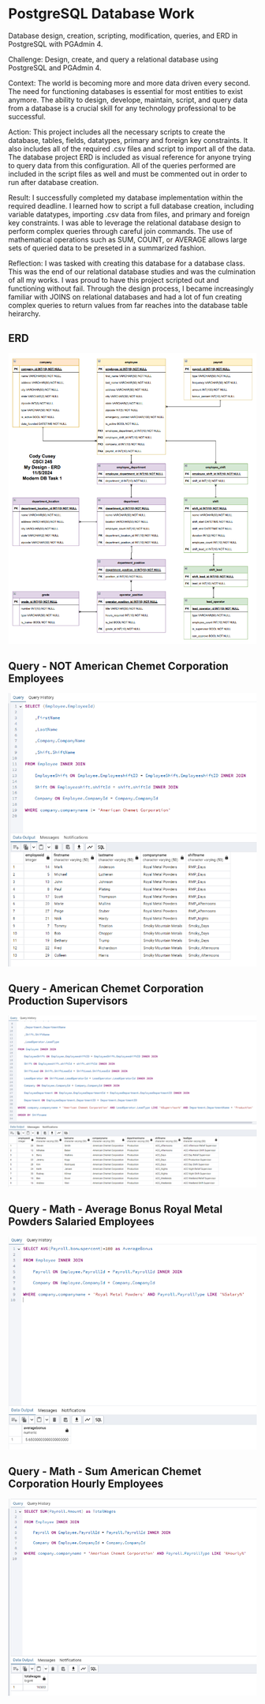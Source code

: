 # PostgreSQL Database Work

Database design, creation, scripting, modification, queries, and ERD in PostgreSQL with PGAdmin 4.

Challenge: Design, create, and query a relational database using PostgreSQL and PGAdmin 4.

Context: The world is becoming more and more data driven every second. The need for functioning databases is essential for most entities to exist anymore. The ability to design, develope, maintain, script, and query data from a database is a crucial skill for any technology professional to be successful. 

Action: This project includes all the necessary scripts to create the database, tables, fields, datatypes, primary and foreign key constraints. It also includes all of the required .csv files and script to import all of the data. The database project ERD is included as visual reference for anyone trying to query data from this configuration. All of the queries performed are included in the script files as well and must be commented out in order to run after database creation.

Result: I successfully completed my database implementation within the required deadline. I learned how to script a full database creation, including variable datatypes, importing .csv data from files, and primary and foreign key constraints. I was able to leverage the relational database design to perform complex queries through careful join commands. The use of mathematical operations such as SUM, COUNT, or AVERAGE allows large sets of queried data to be preseted in a summarized fashion.

Reflection: I was tasked with creating this database for a database class. This was the end of our relational database studies and was the culmination of all my works. I was proud to have this project scripted out and functioning without fail. Through the design process, I became increasingly familiar with JOINS on relational databases and had a lot of fun creating complex queries to return values from far reaches into the database table heirarchy.

## ERD

![image](https://github.com/CodyCusey/codycusey.github.io/blob/bd91dfcb3ca43beceecd924c33de8b0eb9edcd4c/Projects/DatabasePostgreSQL/assets/Screenshot%202025-04-26%20090224.png)

## Query - NOT American Chemet Corporation Employees

![image](https://github.com/CodyCusey/codycusey.github.io/blob/bd91dfcb3ca43beceecd924c33de8b0eb9edcd4c/Projects/DatabasePostgreSQL/assets/Screenshot%202025-04-26%20085745.png)

## Query - American Chemet Corporation Production Supervisors

![image](https://github.com/CodyCusey/codycusey.github.io/blob/bd91dfcb3ca43beceecd924c33de8b0eb9edcd4c/Projects/DatabasePostgreSQL/assets/Screenshot%202025-04-26%20085823.png)

## Query - Math - Average Bonus Royal Metal Powders Salaried Employees

![image](https://github.com/CodyCusey/codycusey.github.io/blob/bd91dfcb3ca43beceecd924c33de8b0eb9edcd4c/Projects/DatabasePostgreSQL/assets/Screenshot%202025-04-26%20085846.png)

## Query - Math - Sum American Chemet Corporation Hourly Employees

![image](https://github.com/CodyCusey/codycusey.github.io/blob/bd91dfcb3ca43beceecd924c33de8b0eb9edcd4c/Projects/DatabasePostgreSQL/assets/Screenshot%202025-04-26%20085913.png)